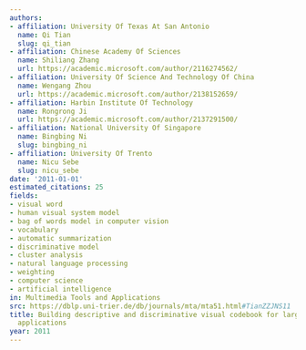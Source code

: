```yaml
---
authors:
- affiliation: University Of Texas At San Antonio
  name: Qi Tian
  slug: qi_tian
- affiliation: Chinese Academy Of Sciences
  name: Shiliang Zhang
  url: https://academic.microsoft.com/author/2116274562/
- affiliation: University Of Science And Technology Of China
  name: Wengang Zhou
  url: https://academic.microsoft.com/author/2138152659/
- affiliation: Harbin Institute Of Technology
  name: Rongrong Ji
  url: https://academic.microsoft.com/author/2137291500/
- affiliation: National University Of Singapore
  name: Bingbing Ni
  slug: bingbing_ni
- affiliation: University Of Trento
  name: Nicu Sebe
  slug: nicu_sebe
date: '2011-01-01'
estimated_citations: 25
fields:
- visual word
- human visual system model
- bag of words model in computer vision
- vocabulary
- automatic summarization
- discriminative model
- cluster analysis
- natural language processing
- weighting
- computer science
- artificial intelligence
in: Multimedia Tools and Applications
src: https://dblp.uni-trier.de/db/journals/mta/mta51.html#TianZZJNS11
title: Building descriptive and discriminative visual codebook for large-scale image
  applications
year: 2011
---
```

